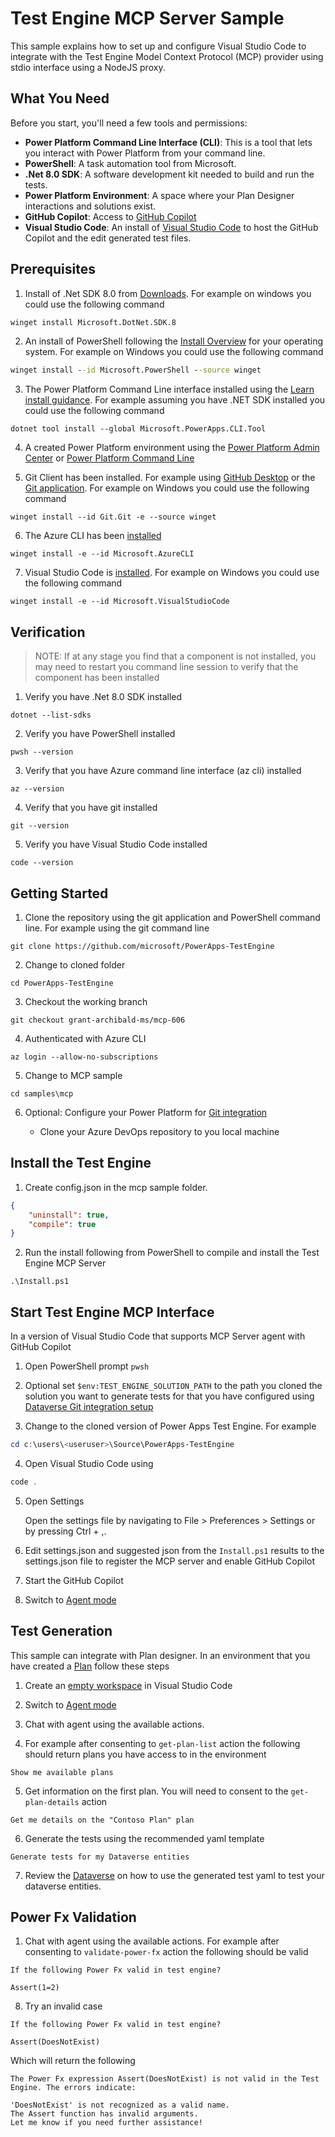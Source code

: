 # Test Engine MCP Server Sample

This sample explains how to set up and configure Visual Studio Code to integrate with the Test Engine Model Context Protocol (MCP) provider using stdio interface using a NodeJS proxy.

## What You Need

Before you start, you'll need a few tools and permissions:
- **Power Platform Command Line Interface (CLI)**: This is a tool that lets you interact with Power Platform from your command line.
- **PowerShell**: A task automation tool from Microsoft.
- **.Net 8.0 SDK**: A software development kit needed to build and run the tests.
- **Power Platform Environment**: A space where your Plan Designer interactions and solutions exist.
- **GitHub Copilot**: Access to [GitHub Copilot](https://github.com/features/copilot)
- **Visual Studio Code**: An install of [Visual Studio Code](https://code.visualstudio.com/) to host the GitHub Copilot and the edit generated test files.

## Prerequisites

1. Install of .Net SDK 8.0 from [Downloads](https://dotnet.microsoft.com/download/dotnet/8.0). For example on windows you could use the following command

```cmd
winget install Microsoft.DotNet.SDK.8
```

2. An install of PowerShell following the [Install Overview](https://learn.microsoft.com/powershell/scripting/install/installing-powershell) for your operating system. For example on Windows you could use the following command

```cmd
winget install --id Microsoft.PowerShell --source winget
```

3. The Power Platform Command Line interface installed using the [Learn install guidance](https://learn.microsoft.com/power-platform/developer/cli/introduction?tabs=windows#install-microsoft-power-platform-cli). For example assuming you have .NET SDK installed you could use the following command

```pwsh
dotnet tool install --global Microsoft.PowerApps.CLI.Tool
```

4. A created Power Platform environment using the [Power Platform Admin Center](https://learn.microsoft.com/power-platform/admin/create-environment) or [Power Platform Command Line](https://learn.microsoft.com/power-platform/developer/cli/reference/admin#pac-admin-create)

5. Git Client has been installed. For example using [GitHub Desktop](https://desktop.github.com/download/) or the [Git application](https://git-scm.com/book/en/v2/Getting-Started-Installing-Git). For example on Windows you could use the following command

```pwsh
winget install --id Git.Git -e --source winget
```

6. The Azure CLI has been [installed](https://learn.microsoft.com/cli/azure/install-azure-cli)

```pwsh
winget install -e --id Microsoft.AzureCLI
```

7. Visual Studio Code is [installed](https://code.visualstudio.com/docs/setup/setup-overview). For example on Windows you could use the following command

```pwsh
winget install -e --id Microsoft.VisualStudioCode
```

## Verification

  > NOTE: If at any stage you find that a component is not installed, you may need to restart you command line session to verify that the component has been installed 

1. Verify you have .Net 8.0 SDK installed

```pwsh
dotnet --list-sdks
```

2. Verify you have PowerShell installed

```pwsh
pwsh --version
```

3. Verify that you have Azure command line interface (az cli) installed

```pwsh
az --version
```

4. Verify that you have git installed

```pwsh
git --version
```

5. Verify you have Visual Studio Code installed

```pwsh
code --version
```

## Getting Started

1. Clone the repository using the git application and PowerShell command line. For example using the git command line

```pwsh
git clone https://github.com/microsoft/PowerApps-TestEngine
```

2. Change to cloned folder

```pwsh
cd PowerApps-TestEngine
```

3. Checkout the working branch

```pwsh
git checkout grant-archibald-ms/mcp-606
```

4. Authenticated with Azure CLI

```pwsh
az login --allow-no-subscriptions
```

5. Change to MCP sample

```pwsh
cd samples\mcp
```

6. Optional: Configure your Power Platform for [Git integration](https://learn.microsoft.com/en-us/power-platform/alm/git-integration/overview)

   - Clone your Azure DevOps repository to you local machine 

## Install the Test Engine

1. Create config.json in the mcp sample folder.

```json
{
    "uninstall": true,
    "compile": true
}
```

2. Run the install following from PowerShell to compile and install the Test Engine MCP Server

```pwsh
.\Install.ps1
```

## Start Test Engine MCP Interface

In a version of Visual Studio Code that supports MCP Server agent with GitHub Copilot

1. Open PowerShell prompt `pwsh`

2. Optional set `$env:TEST_ENGINE_SOLUTION_PATH` to the path you cloned the solution you want to generate tests for that you have configured using [Dataverse Git integration setup](https://learn.microsoft.com/en-us/power-platform/alm/git-integration/connecting-to-git)

3. Change to the cloned version of Power Apps Test Engine. For example

```PowerShell
cd c:\users\<useruser>\Source\PowerApps-TestEngine
```

4. Open Visual Studio Code using 

```PowerShell
code .
```

5. Open Settings

   Open the settings file by navigating to File > Preferences > Settings or by pressing Ctrl + ,.

6. Edit settings.json and suggested json from the `Install.ps1` results to the settings.json file to register the MCP server and enable GitHub Copilot

5. Start the GitHub Copilot

7. Switch to [Agent mode](https://code.visualstudio.com/docs/copilot/chat/chat-agent-mode)

## Test Generation

This sample can integrate with Plan designer. In an environment that you have created a [Plan](https://learn.microsoft.com/en-us/power-apps/maker/plan-designer/plan-designer) follow these steps

1. Create an [empty workspace](https://code.visualstudio.com/docs/editing/workspaces/workspaces) in Visual Studio Code

2. Switch to [Agent mode](https://code.visualstudio.com/docs/copilot/chat/chat-agent-mode)

3. Chat with agent using the available actions. 

4. For example after consenting to `get-plan-list` action the following should return plans you have access to in the environment

```
Show me available plans
```

5. Get information on the first plan. You will need to consent to the `get-plan-details` action

```
Get me details on the "Contoso Plan" plan
```

6. Generate the tests using the recommended yaml template 

```
Generate tests for my Dataverse entities
```

7. Review the [Dataverse](../dataverse/README.md) on how to use the generated test yaml to test your dataverse entities.

## Power Fx Validation

1. Chat with agent using the available actions. For example after consenting to `validate-power-fx` action the following should be valid

```
If the following Power Fx valid in test engine?

Assert(1=2)
```

8. Try an invalid case 

```
If the following Power Fx valid in test engine?

Assert(DoesNotExist)
```

Which will return the following 

```
The Power Fx expression Assert(DoesNotExist) is not valid in the Test Engine. The errors indicate:

'DoesNotExist' is not recognized as a valid name.
The Assert function has invalid arguments.
Let me know if you need further assistance!
```
